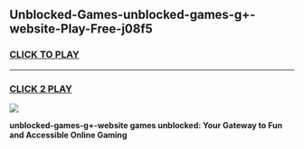 
## Unblocked-Games-unblocked-games-g+-website-Play-Free-j08f5
<h3>
<a href="https://premium76.site?title=unblocked-games-g+-website&ref=18A1">CLICK TO PLAY</a></h3>
<hr>

<h3>
<a href="https://premium76.site?title=unblocked-games-g+-website&ref=18A1">CLICK 2 PLAY</a>
  
</h3>

<a href="https://premium76.site?title=unblocked-games-g+-website&ref=18A1"><img src="https://clearcache.store/games.png"></a>


**unblocked-games-g+-website games unblocked: Your Gateway to Fun and Accessible Online Gaming**
